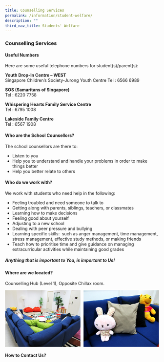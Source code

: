 ```yaml
---
title: Counselling Services
permalink: /information/student-welfare/
description: ""
third_nav_title: Students' Welfare
---
```

### **Counselling Services**
#### **Useful Numbers**
Here are some useful telephone numbers for student(s)/parent(s):

**Youth Drop-In Centre – WEST** <br>
Singapore Children’s Society-Jurong Youth Centre
Tel : 6566 6989

**SOS (Samaritans of Singapore)**<br>
Tel : 6220 7758

**Whispering Hearts Family Service Centre**<br>
Tel : 6795 1008

**Lakeside Family Centre**<br>
Tel : 6567 1908

#### **Who are the School Counsellors?**
The school counsellors are there to:  
*   Listen to you        
*   Help you to understand and handle your problems in order to make things better        
*   Help you better relate to others

#### **Who do we work with?**
We work with students who need help in the following:  

*   Feeling troubled and need someone to talk to
*   Getting along with parents, siblings, teachers, or classmates
*   Learning how to make decisions
*   Feeling good about yourself
*   Adjusting to a new school
*   Dealing with peer pressure and bullying
*   Learning specific skills:  such as anger management, time management, stress management, effective study methods, or making friends
*   Teach how to prioritise time and give guidance on managing extracurricular activities while maintaining good grades

##### **Anything that is important to You, is important to Us!**

#### **Where are we located?**
Counselling Hub (Level 1), Opposite Chillax room.

<img src="/images/counselling1.jpg" style="width:49%" align=left>
<img src="/images/counselling2.jpg" style="width:49%" align=right>

<br clear="left">

#### **How to Contact Us?**
